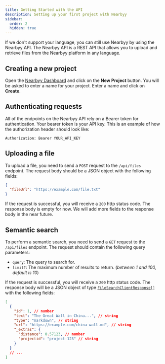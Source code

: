 ```yaml
---
title: Getting Started with the API
description: Setting up your first project with Nearbyy
sidebar:
  order: 2
  hidden: true
---
```


If we don't support your language, you can still use Nearbyy by using the Nearbyy API. The Nearbyy API is a REST API that allows you to upload and retrieve files from the Nearbyy platform in any language.

## Creating a new project

Open the [Nearbyy Dashboard](https://nearbyy.com/dashboard) and click on the **New Project** button. You will be asked to enter a name for your project. Enter a name and click on **Create**.

## Authenticating requests

All of the endpoints on the Nearbyy API rely on a Bearer token for authentication. Your bearer token is your API key. This is an example of how the authorization header should look like:

```
Authorization: Bearer YOUR_API_KEY
```

## Uploading a file

To upload a file, you need to send a `POST` request to the `/api/files` endpoint. The request body should be a JSON object with the following fields:

```json title="Request body"
{
  "fileUrl": "https://example.com/file.txt"
}
```

If the request is successful, you will receive a `200` http status code. The response body is empty for now. We will add more fields to the response body in the near future.

## Semantic search

To perform a semantic search, you need to send a `GET` request to the `/api/files` endpoint. The request should contain the following query parameters:

- `query`: The query to search for.
- `limit?`: The maximum number of results to return. (_between 1 and 100, default is 10_)

If the request is successful, you will receive a `200` http status code. The response body will be a JSON object of type [`FileSearchClientResponse[]`](../../typescript-sdk/file-search-client-response) with the following fields:

```json title="Response body"
[
  {
    "id": 1, // number
    "text": "The Great Wall in China...", // string
    "type": "markdown", // string
    "url": "https://example.com/china-wall.md", // string
    "_extras": {
      "distance": 0.57123, // number
      "projectid": "project-123" // string
    }
  }
  // ...
]
```
